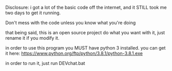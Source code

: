 Disclosure: i got a lot of the basic code off the internet,
and it STILL took me two days to get it running.

Don't mess with the code unless you know what you're doing

that being said, this is an open source project
do what you want with it, just rename it if you modify it.

in order to use this program you MUST have python 3 installed. you can get it here: https://www.python.org/ftp/python/3.8.1/python-3.8.1.exe

in order to run it, just run DEVchat.bat
